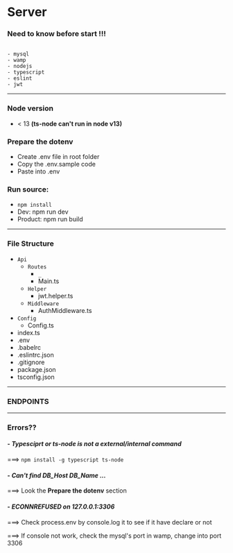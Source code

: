 # **Server**

### __Need to know before start !!!__
```

- mysql
- wamp
- nodejs
- typescript
- eslint
- jwt

```
---

### Node version
- < 13 **(ts-node can't run in node v13)**

### Prepare the dotenv
- Create .env file in root folder
- Copy the .env.sample code
- Paste into .env

### Run source:
- `npm install`
- Dev: npm run dev
- Product: npm run build

---
### __File Structure__

- `Api`
  - `Routes`
    - `_`
    - Main.ts
  - `Helper`
    - jwt.helper.ts
  - `Middleware`
    - AuthMiddleware.ts
- `Config`
  - Config.ts
- index.ts
- .env
- .babelrc
- .eslintrc.json
- .gitignore
- package.json
- tsconfig.json


----
### __ENDPOINTS__


---

### Errors??

#### - _Typesciprt or ts-node is not a external/internal command_
===> `npm install -g typescript ts-node`

#### - _Can't find DB_Host DB_Name ..._
===> Look the **Prepare the dotenv** section

#### - _ECONNREFUSED on 127.0.0.1:3306_
===> Check process.env by console.log it to see if it have declare or not

===> If console not work, check the mysql's port in wamp, change into port 3306
